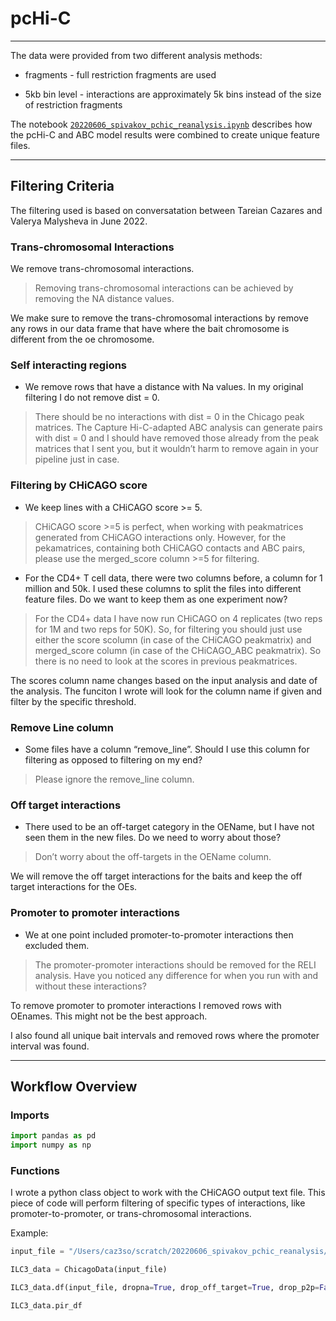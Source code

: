 # pcHi-C

___

The data were provided from two different analysis methods:

* fragments - full restriction fragments are used

* 5kb bin level - interactions are approximately 5k bins instead of the size of restriction fragments

The notebook [`20220606_spivakov_pchic_reanalysis.ipynb`](notebooks/20220606_spivakov_pchic_reanalysis.ipynb) describes how the pcHi-C and ABC model results were combined to create unique feature files.

___

## Filtering Criteria

The filtering used is based on conversatation between Tareian Cazares and Valerya Malysheva in June 2022.

### Trans-chromosomal Interactions

We remove trans-chromosomal interactions.
  
> Removing trans-chromosomal interactions can be achieved by removing the NA distance values.

We make sure to remove the trans-chromosomal interactions by remove any rows in our data frame that have where the bait chromosome is different from the oe chromosome.

### Self interacting regions

* We remove rows that have a distance with Na values. In my original filtering I do not remove dist = 0.

> There should be no interactions with dist = 0 in the Chicago peak matrices. The Capture Hi-C-adapted ABC analysis can generate pairs with dist = 0 and I should have removed those already from the peak matrices that I sent you, but it wouldn’t harm to remove again in your pipeline just in case.

### Filtering by CHiCAGO score

* We keep lines with a CHiCAGO score >= 5.

> CHiCAGO score >=5 is perfect, when working with peakmatrices generated from CHiCAGO interactions only. However, for the pekamatrices, containing both CHiCAGO contacts and ABC pairs, please use the merged_score column >=5 for filtering.

* For the CD4+ T cell data, there were two columns before, a column for 1 million and 50k. I used these columns to split the files into different feature files. Do we want to keep them as one experiment now?

> For the CD4+ data I have now run CHiCAGO on 4 replicates (two reps for 1M and two reps for 50K). So, for filtering you should just use either the score scolumn (in case of the CHiCAGO peakmatrix) and merged_score column (in case of the CHiCAGO_ABC peakmatrix). So there is no need to look at the scores in previous peakmatrices.

The scores column name changes based on the input analysis and date of the analysis. The funciton I wrote will look for the column name if given and filter by the specific threshold.

### Remove Line column

* Some files have a column “remove_line”. Should I use this column for filtering as opposed to filtering on my end?

> Please ignore the remove_line column.

### Off target interactions

* There used to be an off-target category in the OEName, but I have not seen them in the new files. Do we need to worry about those?

> Don’t worry about the off-targets in the OEName column.

We will remove the off target interactions for the baits and keep the off target interactions for the OEs.

### Promoter to promoter interactions

* We at one point included promoter-to-promoter interactions then excluded them.

> The promoter-promoter interactions should be removed for the RELI analysis. Have you noticed any difference for when you run with and without these interactions?

To remove promoter to promoter interactions I removed rows with OEnames. This might not be the best approach. 

I also found all unique bait intervals and removed rows where the promoter interval was found.
___

## Workflow Overview

### Imports
```python
import pandas as pd
import numpy as np
```

### Functions

I wrote a python class object to work with the CHiCAGO output text file. This piece of code will perform filtering of specific types of interactions, like promoter-to-promoter, or trans-chromosomal interactions.

Example:

```python
input_file = "/Users/caz3so/scratch/20220606_spivakov_pchic_reanalysis/TransferXL-089FGscZhgKG8/ILC_5kb_within_newbmap_CHiCAGO_ABC_peakm.txt"

ILC3_data = ChicagoData(input_file)

ILC3_data.df(input_file, dropna=True, drop_off_target=True, drop_p2p=False, drop_trans_chrom=True)

ILC3_data.pir_df
```
